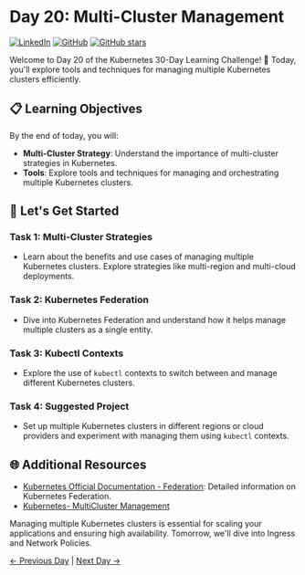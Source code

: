 # Day 20: Multi-Cluster Management
[![LinkedIn](https://img.shields.io/badge/Connect%20with%20me%20on-LinkedIn-blue.svg)](https://www.linkedin.com/in/aman-devops/)
[![GitHub](https://img.shields.io/github/stars/AmanPathak-DevOps.svg?style=social)](https://github.com/AmanPathak-DevOps)
[![GitHub stars](https://img.shields.io/github/stars/AmanPathak-DevOps/30DaysOfKubernetes)](https://github.com/AmanPathak-DevOps/30DaysOfKubernetes/stargazers)

Welcome to Day 20 of the Kubernetes 30-Day Learning Challenge! 🚀 Today, you'll explore tools and techniques for managing multiple Kubernetes clusters efficiently.

## 📋 Learning Objectives

By the end of today, you will:
- **Multi-Cluster Strategy**: Understand the importance of multi-cluster strategies in Kubernetes.
- **Tools**: Explore tools and techniques for managing and orchestrating multiple Kubernetes clusters.

## 🚀 Let's Get Started

### Task 1: Multi-Cluster Strategies
- Learn about the benefits and use cases of managing multiple Kubernetes clusters. Explore strategies like multi-region and multi-cloud deployments.

### Task 2: Kubernetes Federation
- Dive into Kubernetes Federation and understand how it helps manage multiple clusters as a single entity.

### Task 3: Kubectl Contexts
- Explore the use of `kubectl` contexts to switch between and manage different Kubernetes clusters.

### Task 4: Suggested Project
- Set up multiple Kubernetes clusters in different regions or cloud providers and experiment with managing them using `kubectl` contexts.

## 🌐 Additional Resources

- [Kubernetes Official Documentation - Federation](https://kubernetes.io/docs/tasks/access-application-cluster/configure-access-multiple-clusters/): Detailed information on Kubernetes Federation.
- [Kubernetes- MultiCluster Management](https://youtu.be/pohOtvPu_3c?si=d5AqQAsGib3wzSQB)

Managing multiple Kubernetes clusters is essential for scaling your applications and ensuring high availability. Tomorrow, we'll dive into Ingress and Network Policies.

[← Previous Day](../Day19/README.md) | [Next Day →](../Day21/README.md)